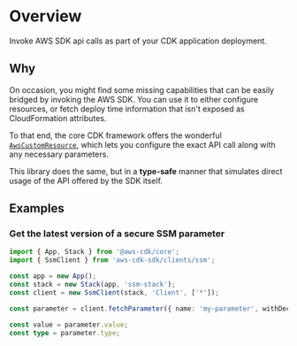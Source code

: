 # Overview

Invoke AWS SDK api calls as part of your CDK application deployment.

## Why

On occasion, you might find some missing capabilities that can be easily bridged by invoking the AWS SDK. You can use it to either configure
resources, or fetch deploy time information that isn't exposed as CloudFormation attributes.

To that end, the core CDK framework offers the wonderful [`AwsCustomResource`](https://docs.aws.amazon.com/cdk/api/latest/docs/custom-resources-readme.html#custom-resources-for-aws-apis),
which lets you configure the exact API call along with any necessary parameters.

This library does the same, but in a **type-safe** manner that simulates direct usage of the API offered by the SDK itself.

## Examples

### Get the latest version of a secure SSM parameter

```ts
import { App, Stack } from '@aws-cdk/core';
import { SsmClient } from 'aws-cdk-sdk/clients/ssm';

const app = new App();
const stack = new Stack(app, 'ssm-stack');
const client = new SsmClient(stack, 'Client', ['*']);

const parameter = client.fetchParameter({ name: 'my-parameter', withDecryption: true }).parameter;

const value = parameter.value;
const type = parameter.type;
```
